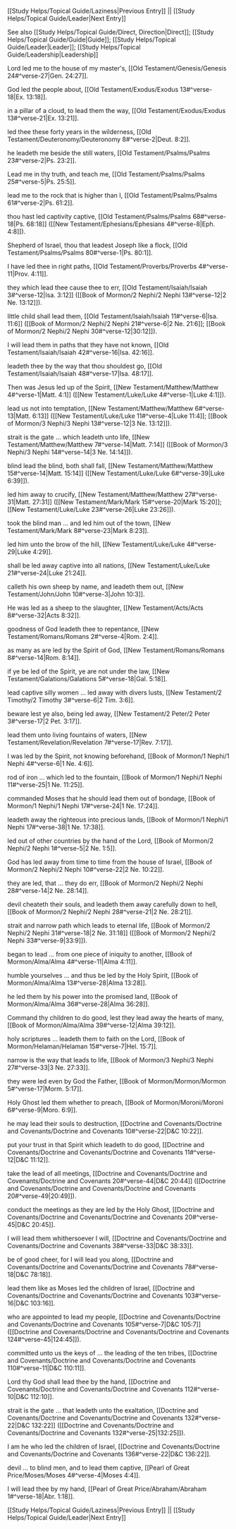 [[Study Helps/Topical Guide/Laziness|Previous Entry]]  ||  [[Study Helps/Topical Guide/Leader|Next Entry]]

 See also [[Study Helps/Topical Guide/Direct, Direction|Direct]]; [[Study Helps/Topical Guide/Guide|Guide]]; [[Study Helps/Topical Guide/Leader|Leader]]; [[Study Helps/Topical Guide/Leadership|Leadership]]

 Lord led me to the house of my master's, [[Old Testament/Genesis/Genesis 24#^verse-27|Gen. 24:27]].

 God led the people about, [[Old Testament/Exodus/Exodus 13#^verse-18|Ex. 13:18]].

 in a pillar of a cloud, to lead them the way, [[Old Testament/Exodus/Exodus 13#^verse-21|Ex. 13:21]].

 led thee these forty years in the wilderness, [[Old Testament/Deuteronomy/Deuteronomy 8#^verse-2|Deut. 8:2]].

 he leadeth me beside the still waters, [[Old Testament/Psalms/Psalms 23#^verse-2|Ps. 23:2]].

 Lead me in thy truth, and teach me, [[Old Testament/Psalms/Psalms 25#^verse-5|Ps. 25:5]].

 lead me to the rock that is higher than I, [[Old Testament/Psalms/Psalms 61#^verse-2|Ps. 61:2]].

 thou hast led captivity captive, [[Old Testament/Psalms/Psalms 68#^verse-18|Ps. 68:18]] ([[New Testament/Ephesians/Ephesians 4#^verse-8|Eph. 4:8]]).

 Shepherd of Israel, thou that leadest Joseph like a flock, [[Old Testament/Psalms/Psalms 80#^verse-1|Ps. 80:1]].

 I have led thee in right paths, [[Old Testament/Proverbs/Proverbs 4#^verse-11|Prov. 4:11]].

 they which lead thee cause thee to err, [[Old Testament/Isaiah/Isaiah 3#^verse-12|Isa. 3:12]] ([[Book of Mormon/2 Nephi/2 Nephi 13#^verse-12|2 Ne. 13:12]]).

 little child shall lead them, [[Old Testament/Isaiah/Isaiah 11#^verse-6|Isa. 11:6]] ([[Book of Mormon/2 Nephi/2 Nephi 21#^verse-6|2 Ne. 21:6]]; [[Book of Mormon/2 Nephi/2 Nephi 30#^verse-12|30:12]]).

 I will lead them in paths that they have not known, [[Old Testament/Isaiah/Isaiah 42#^verse-16|Isa. 42:16]].

 leadeth thee by the way that thou shouldest go, [[Old Testament/Isaiah/Isaiah 48#^verse-17|Isa. 48:17]].

 Then was Jesus led up of the Spirit, [[New Testament/Matthew/Matthew 4#^verse-1|Matt. 4:1]] ([[New Testament/Luke/Luke 4#^verse-1|Luke 4:1]]).

 lead us not into temptation, [[New Testament/Matthew/Matthew 6#^verse-13|Matt. 6:13]] ([[New Testament/Luke/Luke 11#^verse-4|Luke 11:4]]; [[Book of Mormon/3 Nephi/3 Nephi 13#^verse-12|3 Ne. 13:12]]).

 strait is the gate ... which leadeth unto life, [[New Testament/Matthew/Matthew 7#^verse-14|Matt. 7:14]] ([[Book of Mormon/3 Nephi/3 Nephi 14#^verse-14|3 Ne. 14:14]]).

 blind lead the blind, both shall fall, [[New Testament/Matthew/Matthew 15#^verse-14|Matt. 15:14]] ([[New Testament/Luke/Luke 6#^verse-39|Luke 6:39]]).

 led him away to crucify, [[New Testament/Matthew/Matthew 27#^verse-31|Matt. 27:31]] ([[New Testament/Mark/Mark 15#^verse-20|Mark 15:20]]; [[New Testament/Luke/Luke 23#^verse-26|Luke 23:26]]).

 took the blind man ... and led him out of the town, [[New Testament/Mark/Mark 8#^verse-23|Mark 8:23]].

 led him unto the brow of the hill, [[New Testament/Luke/Luke 4#^verse-29|Luke 4:29]].

 shall be led away captive into all nations, [[New Testament/Luke/Luke 21#^verse-24|Luke 21:24]].

 calleth his own sheep by name, and leadeth them out, [[New Testament/John/John 10#^verse-3|John 10:3]].

 He was led as a sheep to the slaughter, [[New Testament/Acts/Acts 8#^verse-32|Acts 8:32]].

 goodness of God leadeth thee to repentance, [[New Testament/Romans/Romans 2#^verse-4|Rom. 2:4]].

 as many as are led by the Spirit of God, [[New Testament/Romans/Romans 8#^verse-14|Rom. 8:14]].

 if ye be led of the Spirit, ye are not under the law, [[New Testament/Galations/Galations 5#^verse-18|Gal. 5:18]].

 lead captive silly women ... led away with divers lusts, [[New Testament/2 Timothy/2 Timothy 3#^verse-6|2 Tim. 3:6]].

 beware lest ye also, being led away, [[New Testament/2 Peter/2 Peter 3#^verse-17|2 Pet. 3:17]].

 lead them unto living fountains of waters, [[New Testament/Revelation/Revelation 7#^verse-17|Rev. 7:17]].

 I was led by the Spirit, not knowing beforehand, [[Book of Mormon/1 Nephi/1 Nephi 4#^verse-6|1 Ne. 4:6]].

 rod of iron ... which led to the fountain, [[Book of Mormon/1 Nephi/1 Nephi 11#^verse-25|1 Ne. 11:25]].

 commanded Moses that he should lead them out of bondage, [[Book of Mormon/1 Nephi/1 Nephi 17#^verse-24|1 Ne. 17:24]].

 leadeth away the righteous into precious lands, [[Book of Mormon/1 Nephi/1 Nephi 17#^verse-38|1 Ne. 17:38]].

 led out of other countries by the hand of the Lord, [[Book of Mormon/2 Nephi/2 Nephi 1#^verse-5|2 Ne. 1:5]].

 God has led away from time to time from the house of Israel, [[Book of Mormon/2 Nephi/2 Nephi 10#^verse-22|2 Ne. 10:22]].

 they are led, that ... they do err, [[Book of Mormon/2 Nephi/2 Nephi 28#^verse-14|2 Ne. 28:14]].

 devil cheateth their souls, and leadeth them away carefully down to hell, [[Book of Mormon/2 Nephi/2 Nephi 28#^verse-21|2 Ne. 28:21]].

 strait and narrow path which leads to eternal life, [[Book of Mormon/2 Nephi/2 Nephi 31#^verse-18|2 Ne. 31:18]] ([[Book of Mormon/2 Nephi/2 Nephi 33#^verse-9|33:9]]).

 began to lead ... from one piece of iniquity to another, [[Book of Mormon/Alma/Alma 4#^verse-11|Alma 4:11]].

 humble yourselves ... and thus be led by the Holy Spirit, [[Book of Mormon/Alma/Alma 13#^verse-28|Alma 13:28]].

 he led them by his power into the promised land, [[Book of Mormon/Alma/Alma 36#^verse-28|Alma 36:28]].

 Command thy children to do good, lest they lead away the hearts of many, [[Book of Mormon/Alma/Alma 39#^verse-12|Alma 39:12]].

 holy scriptures ... leadeth them to faith on the Lord, [[Book of Mormon/Helaman/Helaman 15#^verse-7|Hel. 15:7]].

 narrow is the way that leads to life, [[Book of Mormon/3 Nephi/3 Nephi 27#^verse-33|3 Ne. 27:33]].

 they were led even by God the Father, [[Book of Mormon/Mormon/Mormon 5#^verse-17|Morm. 5:17]].

 Holy Ghost led them whether to preach, [[Book of Mormon/Moroni/Moroni 6#^verse-9|Moro. 6:9]].

 he may lead their souls to destruction, [[Doctrine and Covenants/Doctrine and Covenants/Doctrine and Covenants 10#^verse-22|D&C 10:22]].

 put your trust in that Spirit which leadeth to do good, [[Doctrine and Covenants/Doctrine and Covenants/Doctrine and Covenants 11#^verse-12|D&C 11:12]].

 take the lead of all meetings, [[Doctrine and Covenants/Doctrine and Covenants/Doctrine and Covenants 20#^verse-44|D&C 20:44]] ([[Doctrine and Covenants/Doctrine and Covenants/Doctrine and Covenants 20#^verse-49|20:49]]).

 conduct the meetings as they are led by the Holy Ghost, [[Doctrine and Covenants/Doctrine and Covenants/Doctrine and Covenants 20#^verse-45|D&C 20:45]].

 I will lead them whithersoever I will, [[Doctrine and Covenants/Doctrine and Covenants/Doctrine and Covenants 38#^verse-33|D&C 38:33]].

 be of good cheer, for I will lead you along, [[Doctrine and Covenants/Doctrine and Covenants/Doctrine and Covenants 78#^verse-18|D&C 78:18]].

 lead them like as Moses led the children of Israel, [[Doctrine and Covenants/Doctrine and Covenants/Doctrine and Covenants 103#^verse-16|D&C 103:16]].

 who are appointed to lead my people, [[Doctrine and Covenants/Doctrine and Covenants/Doctrine and Covenants 105#^verse-7|D&C 105:7]] ([[Doctrine and Covenants/Doctrine and Covenants/Doctrine and Covenants 124#^verse-45|124:45]]).

 committed unto us the keys of ... the leading of the ten tribes, [[Doctrine and Covenants/Doctrine and Covenants/Doctrine and Covenants 110#^verse-11|D&C 110:11]].

 Lord thy God shall lead thee by the hand, [[Doctrine and Covenants/Doctrine and Covenants/Doctrine and Covenants 112#^verse-10|D&C 112:10]].

 strait is the gate ... that leadeth unto the exaltation, [[Doctrine and Covenants/Doctrine and Covenants/Doctrine and Covenants 132#^verse-22|D&C 132:22]] ([[Doctrine and Covenants/Doctrine and Covenants/Doctrine and Covenants 132#^verse-25|132:25]]).

 I am he who led the children of Israel, [[Doctrine and Covenants/Doctrine and Covenants/Doctrine and Covenants 136#^verse-22|D&C 136:22]].

 devil ... to blind men, and to lead them captive, [[Pearl of Great Price/Moses/Moses 4#^verse-4|Moses 4:4]].

 I will lead thee by my hand, [[Pearl of Great Price/Abraham/Abraham 1#^verse-18|Abr. 1:18]].

[[Study Helps/Topical Guide/Laziness|Previous Entry]]  ||  [[Study Helps/Topical Guide/Leader|Next Entry]]
